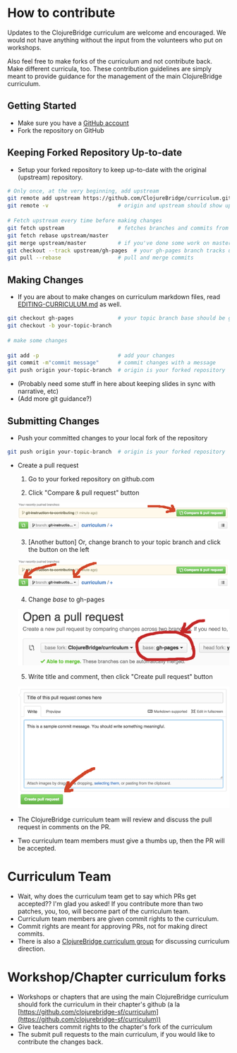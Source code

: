 # How to contribute

Updates to the ClojureBridge curriculum are welcome and encouraged. We would not have anything without the input from the volunteers who put on workshops.

Also feel free to make forks of the curriculum and not contribute back. Make different curricula, too. These contribution guidelines are simply meant to provide guidance for the management of the main ClojureBridge curriculum.


## Getting Started
* Make sure you have a [GitHub account](https://github.com/signup/free)
* Fork the repository on GitHub

## Keeping Forked Repository Up-to-date
* Setup your forked repository to keep up-to-date with the original
  (upstream) repository.

```bash
# Only once, at the very beginning, add upstream
git remote add upstream https://github.com/ClojureBridge/curriculum.git
git remote -v                      # origin and upstream should show up

# Fetch upstream every time before making changes
git fetch upstream                 # fetches branches and commits from upstream
git fetch rebase upstream/master
git merge upstream/master          # if you've done some work on master
git checkout --track upstream/gh-pages  # your gh-pages branch tracks upstream
git pull --rebase                  # pull and merge commits
```

## Making Changes
* If you are about to make changes on curriculum markdown files,
  read [EDITING-CURRICULUM.md](EDITING-CURRICULUM.md) as well.

```bash
git checkout gh-pages              # your topic branch base should be gh-pages
git checkout -b your-topic-branch

# make some changes

git add -p                         # add your changes
git commit -m"commit message"      # commit changes with a message
git push origin your-topic-branch  # origin is your forked repository
```

* (Probably need some stuff in here about keeping slides in sync with narrative, etc)
* (Add more git guidance?)

## Submitting Changes
* Push your committed changes to your local fork of the repository

```bash
git push origin your-topic-branch  # origin is your forked repository
```

* Create a pull request

  1. Go to your forked repository on github.com

  2. Click "Compare & pull request" button

    ![click compare & pull request button](img/compare-and-pull-request-button-1.png)

  3. [Another button] Or, change branch to your topic branch and click the
    button on the left

    ![another button to make pull request](img/compare-and-pull-request-button-2.png)

  4. Change _base_ to gh-pages

    ![change base](img/open-a-pull-request.png)

  5. Write title and comment, then click "Create pull request"
    button

    ![create pull request](img/create-pull-request.png)


* The ClojureBridge curriculum team will review and discuss the pull
  request in comments on the PR.
* Two curriculum team members must give a thumbs up, then the PR will be accepted.


# Curriculum Team
* Wait, why does the curriculum team get to say which PRs get accepted?? I'm glad you asked! If you contribute more than two patches, you, too, will become part of the curriculum team. 
* Curriculum team members are given commit rights to the curriculum.
* Commit rights are meant for approving PRs, not for making direct commits.
* There is also a [ClojureBridge curriculum group](https://groups.google.com/forum/#!forum/clojurebridge-curriculum) for discussing curriculum direction. 


# Workshop/Chapter curriculum forks
* Workshops or chapters that are using the main ClojureBridge curriculum should fork the curriculum in their chapter's github (a la [https://github.com/clojurebridge-sf/curriculum](https://github.com/clojurebridge-sf/curriculum))
* Give teachers commit rights to the chapter's fork of the curriculum
* The submit pull requests to the main curriculum, if you would like to contribute the changes back.
